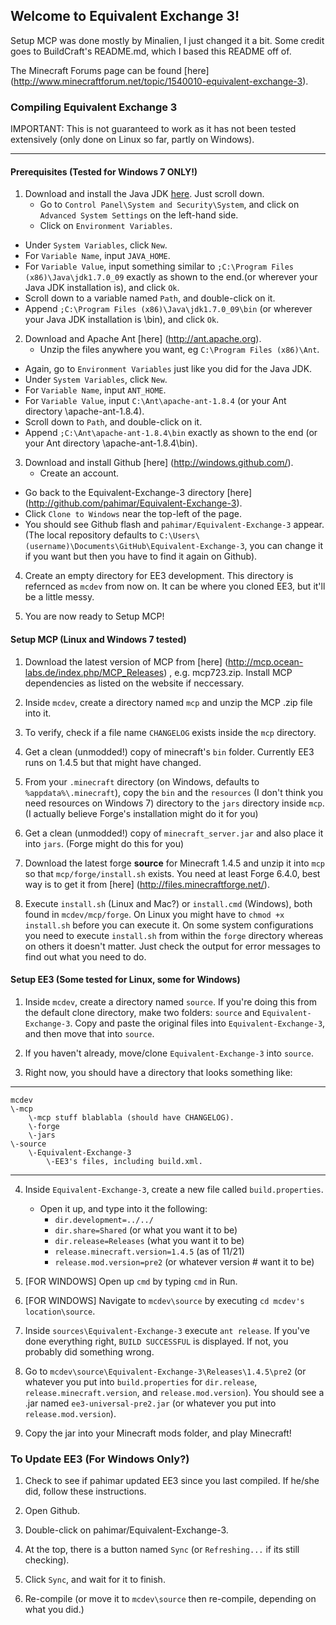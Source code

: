 ## Welcome to Equivalent Exchange 3!
Setup MCP was done mostly by Minalien, I just changed it a bit.  Some credit goes to BuildCraft's README.md, which I based this README off of.

The Minecraft Forums page can be found [here] (http://www.minecraftforum.net/topic/1540010-equivalent-exchange-3).

### Compiling Equivalent Exchange 3
IMPORTANT: This is not guaranteed to work as it has not been tested extensively (only done on Linux so far, partly on Windows).
____________________________________________________________________________________________________________________________________________________________________________________________________________________________________________________________________________________________________________________________________________________________________________________________
#### Prerequisites  (Tested for Windows 7 ONLY!)
1. Download and install the Java JDK [here](http://www.oracle.com/technetwork/java/javase/downloads/jdk7u9-downloads-1859576.html).  Just scroll down.
	* Go to `Control Panel\System and Security\System`, and click on `Advanced System Settings` on the left-hand side.
	* Click on `Environment Variables`.
  * Under `System Variables`, click `New`.
  * For `Variable Name`, input `JAVA_HOME`.
  * For `Variable Value`, input something similar to `;C:\Program Files (x86)\Java\jdk1.7.0_09` exactly as shown to the end.(or wherever your Java JDK installation is), and click `Ok`.
  * Scroll down to a variable named `Path`, and double-click on it.
  * Append `;C:\Program Files (x86)\Java\jdk1.7.0_09\bin` (or wherever your Java JDK installation is \bin), and click `Ok`.
2. Download and Apache Ant [here] (http://ant.apache.org).
	* Unzip the files anywhere you want, eg `C:\Program Files (x86)\Ant`.
  * Again, go to `Environment Variables` just like you did for the Java JDK.
  * Under `System Variables`, click `New`.
  * For `Variable Name`, input `ANT_HOME`.
  * For `Variable Value`, input `C:\Ant\apache-ant-1.8.4` (or your Ant directory \apache-ant-1.8.4).
  * Scroll down to `Path`, and double-click on it.
  * Append `;C:\Ant\apache-ant-1.8.4\bin` exactly as shown to the end (or your Ant directory \apache-ant-1.8.4\bin).
3. Download and install Github [here] (http://windows.github.com/).
	* Create an account.
  * Go back to the Equivalent-Exchange-3 directory [here] (http://github.com/pahimar/Equivalent-Exchange-3).
  * Click `Clone to Windows` near the top-left of the page.
  * You should see Github flash and `pahimar/Equivalent-Exchange-3` appear.  (The local repository defaults to `C:\Users\(username)\Documents\GitHub\Equivalent-Exchange-3`, you can change it if you want but then you have to find it again on Github).
4. Create an empty directory for EE3 development.  This directory is refernced as `mcdev` from now on.  It can be where you cloned EE3, but it'll be a little messy.

5. You are now ready to Setup MCP!


#### Setup MCP (Linux and Windows 7 tested)
1. Download the latest version of MCP from [here] (http://mcp.ocean-labs.de/index.php/MCP_Releases) , e.g. mcp723.zip. Install MCP dependencies as listed on the website if neccessary.

2. Inside `mcdev`, create a directory named `mcp` and unzip the MCP .zip file into it.

3. To verify, check if a file name `CHANGELOG` exists inside the `mcp` directory.

4. Get a clean (unmodded!) copy of minecraft's `bin` folder. Currently EE3 runs on 1.4.5 but that might have changed.

5. From your `.minecraft` directory (on Windows, defaults to `%appdata%\.minecraft`), copy the `bin` and the `resources` (I don't think you need resources on Windows 7) directory to the `jars` directory inside `mcp`.  (I actually believe Forge's installation might do it for you)

6. Get a clean (unmodded!) copy of `minecraft_server.jar` and also place it into `jars`.  (Forge might do this for you)

7. Download the latest forge **source** for Minecraft 1.4.5 and unzip it into `mcp` so that `mcp/forge/install.sh` exists. You need at least Forge 6.4.0, best way is to get it from [here] (http://files.minecraftforge.net/).

8. Execute `install.sh` (Linux and Mac?) or `install.cmd` (Windows), both found in `mcdev/mcp/forge`. On Linux you might have to `chmod +x` `install.sh` before you can execute it. On some system configurations you need to execute `install.sh` from within the `forge` directory whereas on others it doesn't matter. Just check the output for error messages to find out what you need to do.

#### Setup EE3 (Some tested for Linux, some for Windows)
1. Inside `mcdev`, create a directory named `source`.  If you're doing this from the default clone directory, make two folders:  `source` and `Equivalent-Exchange-3`.  Copy and paste the original files into `Equivalent-Exchange-3`, and then move that into `source`.

2. If you haven't already, move/clone `Equivalent-Exchange-3` into `source`.

3. Right now, you should have a directory that looks something like:

***

	mcdev
	\-mcp
		\-mcp stuff blablabla (should have CHANGELOG).
		\-forge
		\-jars
	\-source
		\-Equivalent-Exchange-3
			\-EE3's files, including build.xml.
***
4. Inside `Equivalent-Exchange-3`, create a new file called `build.properties`.
	* Open it up, and type into it the following:
 		* `dir.development=../../`
		*	`dir.share=Shared` (or what you want it to be)
		*	`dir.release=Releases` (what you want it to be)
		*	`release.minecraft.version=1.4.5` (as of 11/21)
		*	`release.mod.version=pre2` (or whatever version # want it to be)
5. [FOR WINDOWS] Open up `cmd` by typing `cmd` in Run.

6. [FOR WINDOWS] Navigate to `mcdev\source` by executing `cd mcdev's location\source`.

7. Inside `sources\Equivalent-Exchange-3` execute `ant release`. If you've done everything right, `BUILD SUCCESSFUL` is displayed.  If not, you probably did something wrong.

8. Go to `mcdev\source\Equivalent-Exchange-3\Releases\1.4.5\pre2` (or whatever you put into `build.properties` for `dir.release`, `release.minecraft.version`, and `release.mod.version`).  You should see a .jar named `ee3-universal-pre2.jar` (or whatever you put into `release.mod.version`).

9. Copy the jar into your Minecraft mods folder, and play Minecraft!

### To Update EE3 (For Windows Only?)
1. Check to see if pahimar updated EE3 since you last compiled.  If he/she did, follow these instructions.

2. Open Github.

3. Double-click on pahimar/Equivalent-Exchange-3.

4. At the top, there is a button named `Sync` (or `Refreshing...` if its still checking).

5. Click `Sync`, and wait for it to finish.

6. Re-compile (or move it to `mcdev\source` then re-compile, depending on what you did.)